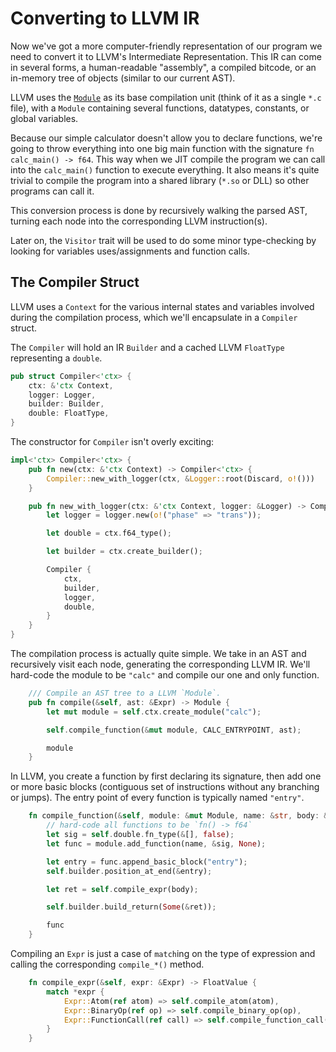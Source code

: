# Converting to LLVM IR

Now we've got a more computer-friendly representation of our program we need
to convert it to LLVM's Intermediate Representation. This IR can come in several
forms, a human-readable "assembly", a compiled bitcode, or an in-memory tree of
objects (similar to our current AST).

LLVM uses the [`Module`] as its base compilation unit (think of it as a single
`*.c` file), with a `Module` containing several functions, datatypes, constants,
or global variables.

Because our simple calculator doesn't allow you to declare functions, we're 
going to throw everything into one big main function with the signature 
`fn calc_main() -> f64`. This way when we JIT compile the program we can call 
into the `calc_main()` function to execute everything. It also means it's quite
trivial to compile the program into a shared library (`*.so` or DLL) so other
programs can call it.

This conversion process is done by recursively walking the parsed AST, turning 
each node into the corresponding LLVM instruction(s). 

Later on, the `Visitor` trait will be used to do some minor type-checking by
looking for variables uses/assignments and function calls.

## The Compiler Struct

LLVM uses a `Context` for the various internal states and variables involved 
during the compilation process, which we'll encapsulate in a `Compiler` struct.

The `Compiler` will hold an IR `Builder` and a cached LLVM `FloatType` 
representing a `double`.

```rust
pub struct Compiler<'ctx> {
    ctx: &'ctx Context,
    logger: Logger,
    builder: Builder,
    double: FloatType,
}
```

The constructor for `Compiler` isn't overly exciting:

```rust
impl<'ctx> Compiler<'ctx> {
    pub fn new(ctx: &'ctx Context) -> Compiler<'ctx> {
        Compiler::new_with_logger(ctx, &Logger::root(Discard, o!()))
    }

    pub fn new_with_logger(ctx: &'ctx Context, logger: &Logger) -> Compiler<'ctx> {
        let logger = logger.new(o!("phase" => "trans"));

        let double = ctx.f64_type();

        let builder = ctx.create_builder();

        Compiler {
            ctx,
            builder,
            logger,
            double,
        }
    }
}
```

The compilation process is actually quite simple. We take in an AST and 
recursively visit each node, generating the corresponding LLVM IR. We'll 
hard-code the module to be `"calc"` and compile our one and only function.

```rust
    /// Compile an AST tree to a LLVM `Module`.
    pub fn compile(&self, ast: &Expr) -> Module {
        let mut module = self.ctx.create_module("calc");

        self.compile_function(&mut module, CALC_ENTRYPOINT, ast);

        module
    }
```

In LLVM, you create a function by first declaring its signature, then add one or
more basic blocks (contiguous set of instructions without any branching or 
jumps). The entry point of every function is typically named `"entry"`.

```rust
    fn compile_function(&self, module: &mut Module, name: &str, body: &Expr) -> FunctionValue {
        // hard-code all functions to be `fn() -> f64`
        let sig = self.double.fn_type(&[], false);
        let func = module.add_function(name, &sig, None);

        let entry = func.append_basic_block("entry");
        self.builder.position_at_end(&entry);

        let ret = self.compile_expr(body);

        self.builder.build_return(Some(&ret));

        func
    }
```

Compiling an `Expr` is just a case of `match`ing on the type of expression and
calling the corresponding `compile_*()` method.

```rust
    fn compile_expr(&self, expr: &Expr) -> FloatValue {
        match *expr {
            Expr::Atom(ref atom) => self.compile_atom(atom),
            Expr::BinaryOp(ref op) => self.compile_binary_op(op),
            Expr::FunctionCall(ref call) => self.compile_function_call(call),
        }
    }
```


[`Module`]: http://llvm.org/doxygen/classllvm_1_1Module.html#details
[earlier]: parse/visit.html